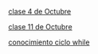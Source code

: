 [clase 4 de Octubre](octubre_3_2021/readme.md)

[clase 11 de Octubre](octubre_11_2021/readme.md)

[conocimiento ciclo while](conocimiento/readme)